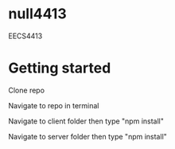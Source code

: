 # null4413
EECS4413

# Getting started
Clone repo 

Navigate to repo in terminal 

Navigate to client folder then type "npm install" 

Navigate to server folder then type "npm install" 
